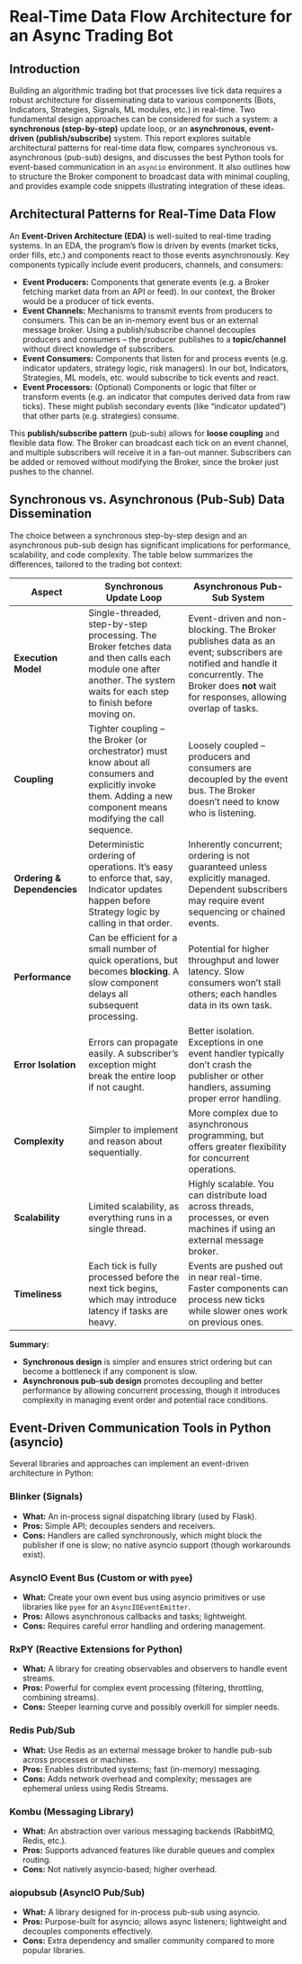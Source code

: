 # Real-Time Data Flow Architecture for an Async Trading Bot

## Introduction 
Building an algorithmic trading bot that processes live tick data requires a robust architecture for disseminating data to various components (Bots, Indicators, Strategies, Signals, ML modules, etc.) in real-time. Two fundamental design approaches can be considered for such a system: a **synchronous (step-by-step)** update loop, or an **asynchronous, event-driven (publish/subscribe)** system. This report explores suitable architectural patterns for real-time data flow, compares synchronous vs. asynchronous (pub-sub) designs, and discusses the best Python tools for event-based communication in an `asyncio` environment. It also outlines how to structure the Broker component to broadcast data with minimal coupling, and provides example code snippets illustrating integration of these ideas.

## Architectural Patterns for Real-Time Data Flow 
An **Event-Driven Architecture (EDA)** is well-suited to real-time trading systems. In an EDA, the program’s flow is driven by events (market ticks, order fills, etc.) and components react to those events asynchronously. Key components typically include event producers, channels, and consumers:

- **Event Producers:** Components that generate events (e.g. a Broker fetching market data from an API or feed). In our context, the Broker would be a producer of tick events.
- **Event Channels:** Mechanisms to transmit events from producers to consumers. This can be an in-memory event bus or an external message broker. Using a publish/subscribe channel decouples producers and consumers – the producer publishes to a **topic/channel** without direct knowledge of subscribers.
- **Event Consumers:** Components that listen for and process events (e.g. indicator updaters, strategy logic, risk managers). In our bot, Indicators, Strategies, ML models, etc. would subscribe to tick events and react.
- **Event Processors:** (Optional) Components or logic that filter or transform events (e.g. an indicator that computes derived data from raw ticks). These might publish secondary events (like “indicator updated”) that other parts (e.g. strategies) consume.

This **publish/subscribe pattern** (pub-sub) allows for **loose coupling** and flexible data flow. The Broker can broadcast each tick on an event channel, and multiple subscribers will receive it in a fan-out manner. Subscribers can be added or removed without modifying the Broker, since the broker just pushes to the channel.

## Synchronous vs. Asynchronous (Pub-Sub) Data Dissemination 
The choice between a synchronous step-by-step design and an asynchronous pub-sub design has significant implications for performance, scalability, and code complexity. The table below summarizes the differences, tailored to the trading bot context:

| **Aspect**             | **Synchronous Update Loop** | **Asynchronous Pub-Sub System**        |
|------------------------|-----------------------------|----------------------------------------|
| **Execution Model**    | Single-threaded, step-by-step processing. The Broker fetches data and then calls each module one after another. The system waits for each step to finish before moving on. | Event-driven and non-blocking. The Broker publishes data as an event; subscribers are notified and handle it concurrently. The Broker does **not** wait for responses, allowing overlap of tasks. |
| **Coupling**           | Tighter coupling – the Broker (or orchestrator) must know about all consumers and explicitly invoke them. Adding a new component means modifying the call sequence. | Loosely coupled – producers and consumers are decoupled by the event bus. The Broker doesn’t need to know who is listening. |
| **Ordering & Dependencies** | Deterministic ordering of operations. It’s easy to enforce that, say, Indicator updates happen before Strategy logic by calling in that order. | Inherently concurrent; ordering is not guaranteed unless explicitly managed. Dependent subscribers may require event sequencing or chained events. |
| **Performance**        | Can be efficient for a small number of quick operations, but becomes **blocking**. A slow component delays all subsequent processing. | Potential for higher throughput and lower latency. Slow consumers won’t stall others; each handles data in its own task. |
| **Error Isolation**    | Errors can propagate easily. A subscriber’s exception might break the entire loop if not caught. | Better isolation. Exceptions in one event handler typically don’t crash the publisher or other handlers, assuming proper error handling. |
| **Complexity**         | Simpler to implement and reason about sequentially. | More complex due to asynchronous programming, but offers greater flexibility for concurrent operations. |
| **Scalability**        | Limited scalability, as everything runs in a single thread. | Highly scalable. You can distribute load across threads, processes, or even machines if using an external message broker. |
| **Timeliness**         | Each tick is fully processed before the next tick begins, which may introduce latency if tasks are heavy. | Events are pushed out in near real-time. Faster components can process new ticks while slower ones work on previous ones. |

**Summary:**  
- **Synchronous design** is simpler and ensures strict ordering but can become a bottleneck if any component is slow.  
- **Asynchronous pub-sub design** promotes decoupling and better performance by allowing concurrent processing, though it introduces complexity in managing event order and potential race conditions.

## Event-Driven Communication Tools in Python (asyncio) 
Several libraries and approaches can implement an event-driven architecture in Python:

### Blinker (Signals)
- **What:** An in-process signal dispatching library (used by Flask).
- **Pros:** Simple API; decouples senders and receivers.
- **Cons:** Handlers are called synchronously, which might block the publisher if one is slow; no native asyncio support (though workarounds exist).

### AsyncIO Event Bus (Custom or with `pyee`)
- **What:** Create your own event bus using asyncio primitives or use libraries like `pyee` for an `AsyncIOEventEmitter`.
- **Pros:** Allows asynchronous callbacks and tasks; lightweight.
- **Cons:** Requires careful error handling and ordering management.

### RxPY (Reactive Extensions for Python)
- **What:** A library for creating observables and observers to handle event streams.
- **Pros:** Powerful for complex event processing (filtering, throttling, combining streams).
- **Cons:** Steeper learning curve and possibly overkill for simpler needs.

### Redis Pub/Sub
- **What:** Use Redis as an external message broker to handle pub-sub across processes or machines.
- **Pros:** Enables distributed systems; fast (in-memory) messaging.
- **Cons:** Adds network overhead and complexity; messages are ephemeral unless using Redis Streams.

### Kombu (Messaging Library)
- **What:** An abstraction over various messaging backends (RabbitMQ, Redis, etc.).
- **Pros:** Supports advanced features like durable queues and complex routing.
- **Cons:** Not natively asyncio-based; higher overhead.

### aiopubsub (AsyncIO Pub/Sub)
- **What:** A library designed for in-process pub-sub using asyncio.
- **Pros:** Purpose-built for asyncio; allows async listeners; lightweight and decouples components effectively.
- **Cons:** Extra dependency and smaller community compared to more popular libraries.
